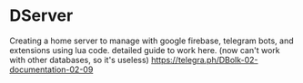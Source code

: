 # DServer
Creating a home server to manage with google firebase, telegram bots, and extensions using lua code. detailed guide to work here. (now can't work with other databases, so it's useless) https://telegra.ph/DBolk-02-documentation-02-09
